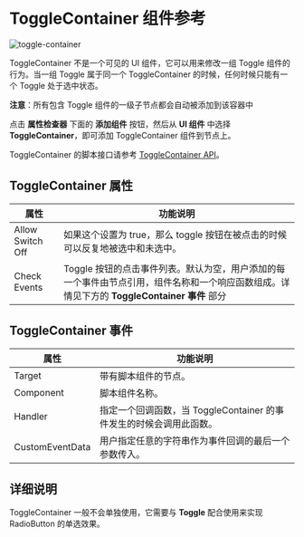 # ToggleContainer 组件参考

![toggle-container](toggle/toggle-container.png)

ToggleContainer 不是一个可见的 UI 组件，它可以用来修改一组 Toggle 组件的行为。当一组 Toggle 属于同一个 ToggleContainer 的时候，任何时候只能有一个 Toggle 处于选中状态。

**注意**：所有包含 Toggle 组件的一级子节点都会自动被添加到该容器中

点击 **属性检查器** 下面的 **添加组件** 按钮，然后从 **UI 组件** 中选择 **ToggleContainer**，即可添加 ToggleContainer 组件到节点上。

ToggleContainer 的脚本接口请参考 [ToggleContainer API](%__APIDOC__%/zh/classes/ToggleContainer.html)。

## ToggleContainer 属性

| 属性 |   功能说明
| -------------- | ----------- |
| Allow Switch Off | 如果这个设置为 true，那么 toggle 按钮在被点击的时候可以反复地被选中和未选中。|
| Check Events   | Toggle 按钮的点击事件列表。默认为空，用户添加的每一个事件由节点引用，组件名称和一个响应函数组成。详情见下方的 **ToggleContainer 事件** 部分  |

## ToggleContainer 事件

| 属性            | 功能说明        |
| --------------  | -----------  |
| Target          | 带有脚本组件的节点。   |
| Component       | 脚本组件名称。    |
| Handler         | 指定一个回调函数，当 ToggleContainer 的事件发生的时候会调用此函数。 |
| CustomEventData | 用户指定任意的字符串作为事件回调的最后一个参数传入。       |

## 详细说明

ToggleContainer 一般不会单独使用，它需要与 **Toggle** 配合使用来实现 RadioButton 的单选效果。
